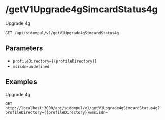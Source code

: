 # /getV1Upgrade4gSimcardStatus4g
Upgrade 4g


```
GET /api/sidompul/v1/getV1Upgrade4gSimcardStatus4g
```

## Parameters
- `profileDirectory={{profileDirectory}}` 
- `msisdn=undefined` 

## Examples

Upgrade 4g

```
GET http://localhost:3000/api/sidompul/v1/getV1Upgrade4gSimcardStatus4g?profileDirectory={{profileDirectory}}&msisdn=


```

